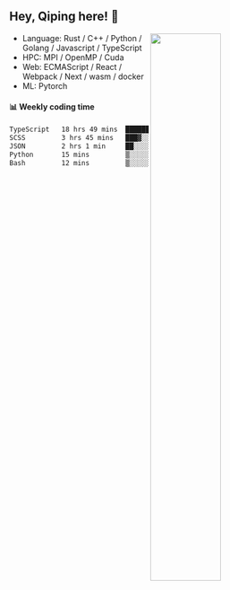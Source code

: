 

## Hey, Qiping here! :wave:

[<img align="right" width="50%" src="https://github-readme-stats.vercel.app/api?username=ppppqp&theme=dark&show_icons=true">](https://metrics.lecoq.io/ppppqp?template=classic)



-   Language: Rust / C++ / Python / Golang / Javascript / TypeScript
-   HPC: MPI / OpenMP / Cuda
-   Web: ECMAScript / React / Webpack / Next / wasm / docker
-   ML: Pytorch



#### :bar_chart: Weekly coding time

<!--START_SECTION:waka-->

```txt
TypeScript   18 hrs 49 mins  ██████████████████▓░░░░░░   74.41 %
SCSS         3 hrs 45 mins   ███▓░░░░░░░░░░░░░░░░░░░░░   14.86 %
JSON         2 hrs 1 min     ██░░░░░░░░░░░░░░░░░░░░░░░   08.03 %
Python       15 mins         ▒░░░░░░░░░░░░░░░░░░░░░░░░   01.03 %
Bash         12 mins         ▒░░░░░░░░░░░░░░░░░░░░░░░░   00.84 %
```

<!--END_SECTION:waka-->
